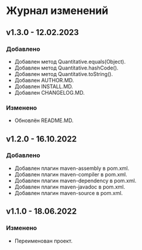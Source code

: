 # Журнал изменений
## v1.3.0 - 12.02.2023
### Добавлено
* Добавлен метод Quantitative.equals(Object).
* Добавлен метод Quantitative.hashCode().
* Добавлен метод Quantitative.toString().
* Добавлен AUTHOR.MD.
* Добавлен INSTALL.MD.
* Добавлен CHANGELOG.MD.

### Изменено
* Обновлён README.MD.

## v1.2.0 - 16.10.2022
### Добавлено
* Добавлен плагин maven-assembly в pom.xml.
* Добавлен плагин maven-compiler в pom.xml.
* Добавлен плагин maven-dependency в pom.xml.
* Добавлен плагин maven-javadoc в pom.xml.
* Добавлен плагин maven-source в pom.xml.

## v1.1.0 - 18.06.2022
### Изменено
* Переименован проект.
